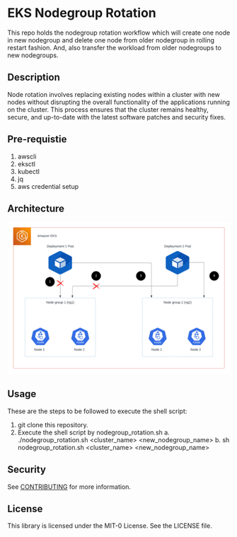 # EKS Nodegroup Rotation

This repo holds the nodegroup rotation workflow which will create one node in new nodegroup and delete one node from older nodegroup in rolling restart fashion. 
And, also transfer the workload from older nodegroups to new nodegroups.

## Description
Node rotation involves replacing existing nodes within a cluster with new nodes without disrupting the overall functionality of the applications running on the cluster. This process ensures that the cluster remains healthy, secure, and up-to-date with the latest software patches and security fixes.

## Pre-requistie
1. awscli 
2. eksctl
3. kubectl 
4. jq
5. aws credential setup

## Architecture
![Architecture](images/EKS_Nodegroup_Rotation.png)

## Usage
These are the steps to be followed to execute the shell script:
1. git clone this repository.
2. Execute the shell script by nodegroup_rotation.sh 
    a. ./nodegroup_rotation.sh <cluster_name> <new_nodegroup_name>
    b. sh nodegroup_rotation.sh <cluster_name> <new_nodegroup_name>

## Security

See [CONTRIBUTING](CONTRIBUTING.md#security-issue-notifications) for more information.

## License

This library is licensed under the MIT-0 License. See the LICENSE file.

